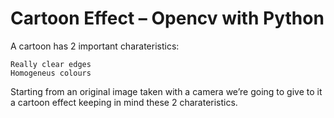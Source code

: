 # Cartoon Effect – Opencv with Python

A cartoon has 2 important charateristics:

    Really clear edges
    Homogeneus colours

Starting from an original image taken with a camera we’re going to give to it a cartoon effect keeping in mind these 2 charateristics.
